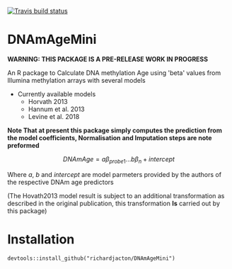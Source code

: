[![Travis build status](https://travis-ci.org/RichardJActon/DNAmAgeMini.svg?branch=master)](https://travis-ci.org/RichardJActon/DNAmAgeMini)

# DNAmAgeMini

__WARNING: THIS PACKAGE IS A PRE-RELEASE WORK IN PROGRESS__

An R package to Calculate DNA methylation Age using 'beta' values from Illumina methylation arrays with several models

- Currently available models
	- Horvath 2013
	- Hannum et al. 2013
	- Levine et al. 2018

__Note That at present this package simply computes the prediction from the model coefficients, Normalisation and Imputation steps are note preformed__

$$DNAmAge = a\beta_{probe1} ... b\beta_{n} + intercept$$

Where $a$, $b$ and $intercept$ are model parmeters provided by the authors of the respective DNAm age predictors

(The Hovath2013 model result is subject to an additional transformation as described in the original publication, this transformation __Is__ carried out by this package)

# Installation

```
devtools::install_github("richardjacton/DNAmAgeMini")
```

